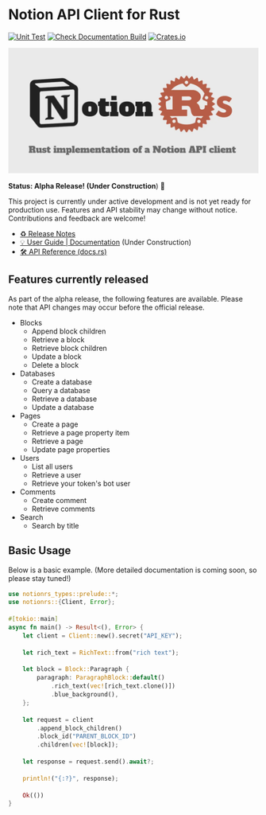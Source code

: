 # Notion API Client for Rust

[![Unit Test](https://github.com/46ki75/notionrs/actions/workflows/unit-tests.yml/badge.svg)](https://github.com/46ki75/notionrs/actions/workflows/unit-tests.yml)
[![Check Documentation Build](https://github.com/46ki75/notionrs/actions/workflows/build-documentation.yml/badge.svg)](https://github.com/46ki75/notionrs/actions/workflows/build-documentation.yml)
[![Crates.io](https://img.shields.io/crates/v/notionrs?logo=rust)](https://crates.io/crates/notionrs/)

![ogp](./assets/ogp.webp)

**Status: Alpha Release! (Under Construction**) 🚧

This project is currently under active development and is not yet ready for production use. Features and API stability may change without notice. Contributions and feedback are welcome!

- [♻ Release Notes](https://github.com/46ki75/notionrs/releases)
- [💡 User Guide | Documentation](https://46ki75.github.io/notionrs/) (Under Construction)
- [🛠️ API Reference (docs.rs)](https://docs.rs/notionrs/latest/notionrs/)

## Features currently released

As part of the alpha release, the following features are available. Please note that API changes may occur before the official release.

- Blocks
  - Append block children
  - Retrieve a block
  - Retrieve block children
  - Update a block
  - Delete a block
- Databases
  - Create a database
  - Query a database
  - Retrieve a database
  - Update a database
- Pages
  - Create a page
  - Retrieve a page property item
  - Retrieve a page
  - Update page properties
- Users
  - List all users
  - Retrieve a user
  - Retrieve your token's bot user
- Comments
  - Create comment
  - Retrieve comments
- Search
  - Search by title

## Basic Usage

Below is a basic example. (More detailed documentation is coming soon, so please stay tuned!)

```rs
use notionrs_types::prelude::*;
use notionrs::{Client, Error};

#[tokio::main]
async fn main() -> Result<(), Error> {
    let client = Client::new().secret("API_KEY");

    let rich_text = RichText::from("rich text");

    let block = Block::Paragraph {
        paragraph: ParagraphBlock::default()
            .rich_text(vec![rich_text.clone()])
            .blue_background(),
    };

    let request = client
        .append_block_children()
        .block_id("PARENT_BLOCK_ID")
        .children(vec![block]);

    let response = request.send().await?;

    println!("{:?}", response);

    Ok(())
}
```
